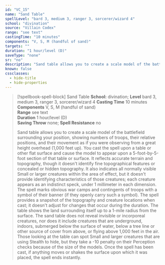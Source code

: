 ```yaml
---
id: "VC_15"
name: "Sand Table"
spellLevel: "bard 3, medium 3, ranger 3, sorcerer/wizard 4"
school: "divination"
source: "Villain Codex"
range: "see text"
castingTime: "10 minutes"
components: "V, S, M (handful of sand)"
targets: ""
duration: "1 hour/level (D)"
saveType: "none"
sr: "no"
description: "Sand table allows you to create a scale model of the battlefield surrounding your position, showing numbers of troops, their relative positions, and their movement as if you were observing from a great height overhead (1,000 feet up). You cast the spell upon a table or other flat surface and cause the model to appear upon a 5-foot-by-5-foot section of that table or surface. It reflects accurate terrain and topography, though it doesn't identify fine topographical features or concealed or hidden topography. It also indicates all normally visible Small or larger creatures within the area of effect, but it doesn't provide identifying characteristics of those creatures; each creature appears as an indistinct speck, under 1 millimeter in each dimension.  The spell marks obvious war camps and contingents of troops with a symbol of their banner (if they openly carry such a symbol). The spell provides a snapshot of the topography and creature locations when cast; it doesn't adjust for changes that occur during the duration. The table shows the land surrounding itself up to a 1-mile radius from the surface. The sand table does not reveal invisible or incorporeal creatures, nor does it include creatures that are underground, indoors, submerged below the surface of water, below a tree line or other source of cover from above, or flying above 1,000 feet in the air. Those looking at the table can spot Small and larger creatures that are using Stealth to hide, but they take a -10 penalty on their Perception checks because of the size of the models.  Once the spell has been cast, if anything moves or shakes the surface upon which it was placed, the spell ends instantly."
known: false
cssclasses:
  - hide-title
  - hide-properties
---
```


> [!spellbook-spell-block] Sand Table
> **School:** divination; **Level** bard 3, medium 3, ranger 3, sorcerer/wizard 4
> **Casting Time** 10 minutes  
> **Components** V, S, M (handful of sand)  
> **Range** see text  
> **Duration** 1 hour/level (D)  
> **Saving Throw** none; **Spell Resistance** no
> 
> Sand table allows you to create a scale model of the battlefield surrounding your position, showing numbers of troops, their relative positions, and their movement as if you were observing from a great height overhead (1,000 feet up). You cast the spell upon a table or other flat surface and cause the model to appear upon a 5-foot-by-5-foot section of that table or surface. It reflects accurate terrain and topography, though it doesn't identify fine topographical features or concealed or hidden topography. It also indicates all normally visible Small or larger creatures within the area of effect, but it doesn't provide identifying characteristics of those creatures; each creature appears as an indistinct speck, under 1 millimeter in each dimension.  The spell marks obvious war camps and contingents of troops with a symbol of their banner (if they openly carry such a symbol). The spell provides a snapshot of the topography and creature locations when cast; it doesn't adjust for changes that occur during the duration. The table shows the land surrounding itself up to a 1-mile radius from the surface. The sand table does not reveal invisible or incorporeal creatures, nor does it include creatures that are underground, indoors, submerged below the surface of water, below a tree line or other source of cover from above, or flying above 1,000 feet in the air. Those looking at the table can spot Small and larger creatures that are using Stealth to hide, but they take a -10 penalty on their Perception checks because of the size of the models.  Once the spell has been cast, if anything moves or shakes the surface upon which it was placed, the spell ends instantly.